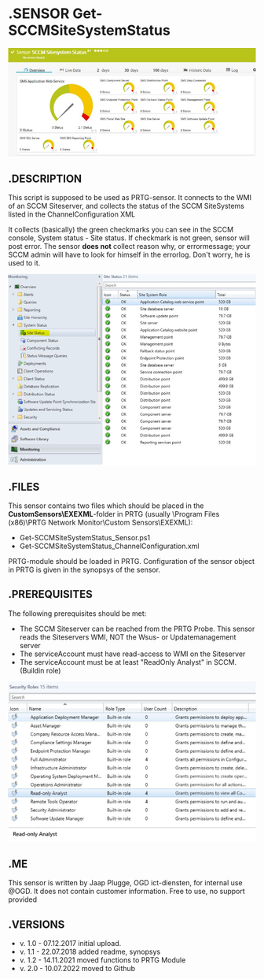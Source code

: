 # **.SENSOR** Get-SCCMSiteSystemStatus

![Screenshot header](./Screenshot_01.jpg)

## **.DESCRIPTION**

This script is supposed to be used as PRTG-sensor. It connects to the WMI of an SCCM
Siteserver, and collects the status of the SCCM SiteSystems listed in the ChannelConfiguration XML

It collects (basically) the green checkmarks you can see in the SCCM console,
System status - Site status. If checkmark is not green, sensor will post error. The sensor
**does not** collect reason why, or errormessage; your SCCM admin will have to look for himself in the
errorlog. Don't worry, he is used to it.

![Screenshot](./Screenshot_02.jpg)

## **.FILES**

This sensor contains two files which should be placed in the **CustomSensors\EXEXML**-folder
in PRTG (usually \Program Files (x86)\PRTG Network Monitor\Custom Sensors\EXEXML):

* Get-SCCMSiteSystemStatus_Sensor.ps1
* Get-SCCMSiteSystemStatus_ChannelConfiguration.xml

PRTG-module should be loaded in PRTG.
Configuration of the sensor object in PRTG is given in the synopsys of the sensor.

## **.PREREQUISITES**

The following prerequisites should be met:

* The SCCM Siteserver can be reached from the PRTG Probe. This sensor reads the Siteservers WMI, NOT the Wsus- or Updatemanagement server
* The serviceAccount must have read-access to WMI on the Siteserver
* The serviceAccount must be at least "ReadOnly Analyst" in SCCM. (Buildin role)

![Screenshot prereq](./Screenshot_03.jpg)

## **.ME**

This sensor is written by Jaap Plugge, OGD ict-diensten, for internal use @OGD.
It does not contain customer information. Free to use, no support provided

## **.VERSIONS**

* v. 1.0 - 07.12.2017 initial upload.
* v. 1.1 - 22.07.2018 added readme, synopsys
* v. 1.2 - 14.11.2021 moved functions to PRTG Module
* v. 2.0 - 10.07.2022 moved to Github
